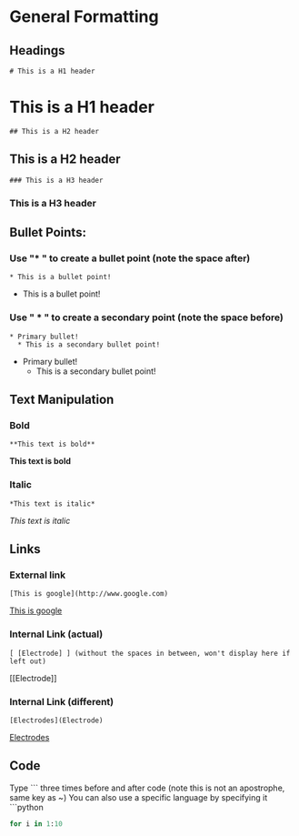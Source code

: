 # General Formatting

## Headings
```
# This is a H1 header
```
# This is a H1 header
```
## This is a H2 header
```
## This is a H2 header
```
### This is a H3 header
```
### This is a H3 header

## Bullet Points:

### Use "* " to create a bullet point (note the space after)
```
* This is a bullet point!
```
* This is a bullet point!

### Use " * " to create a secondary point (note the space before)
```
* Primary bullet!
  * This is a secondary bullet point!
```
* Primary bullet!
  * This is a secondary bullet point!

## Text Manipulation

### Bold
```
**This text is bold**
```
**This text is bold**

### Italic
```
*This text is italic*
```
*This text is italic*

## Links

### External link
```
[This is google](http://www.google.com)
```
[This is google](http://www.google.com)

### Internal Link (actual)
```
[ [Electrode] ] (without the spaces in between, won't display here if left out)
```
[[Electrode]]

### Internal Link (different)
```
[Electrodes](Electrode)
```
[Electrodes](Electrode)

## Code
Type \``` three times before and after code (note this is not an apostrophe, same key as ~)
You can also use a specific language by specifying it \```python
```python
for i in 1:10
```